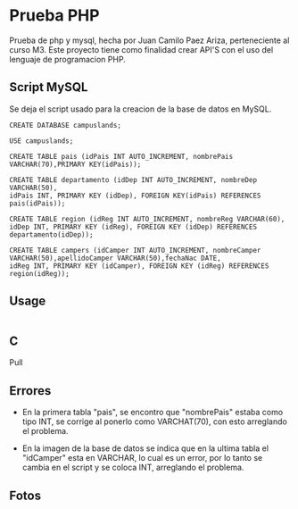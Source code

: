 # Prueba PHP

Prueba de php y mysql, hecha por Juan Camilo Paez Ariza, perteneciente al curso M3.
Este proyecto tiene como finalidad crear API'S con el uso del lenguaje de programacion PHP.

## Script MySQL

Se deja el script usado para la creacion de la base de datos en MySQL.

```mysql
CREATE DATABASE campuslands;

USE campuslands;

CREATE TABLE pais (idPais INT AUTO_INCREMENT, nombrePais VARCHAR(70),PRIMARY KEY(idPais));

CREATE TABLE departamento (idDep INT AUTO_INCREMENT, nombreDep VARCHAR(50), 
idPais INT, PRIMARY KEY (idDep), FOREIGN KEY(idPais) REFERENCES pais(idPais));

CREATE TABLE region (idReg INT AUTO_INCREMENT, nombreReg VARCHAR(60), 
idDep INT, PRIMARY KEY (idReg), FOREIGN KEY (idDep) REFERENCES departamento(idDep));

CREATE TABLE campers (idCamper INT AUTO_INCREMENT, nombreCamper VARCHAR(50),apellidoCamper VARCHAR(50),fechaNac DATE, 
idReg INT, PRIMARY KEY (idCamper), FOREIGN KEY (idReg) REFERENCES region(idReg));
```

## Usage

```

```

## C

Pull

## Errores
* En la primera tabla "pais", se encontro que "nombrePais" estaba como tipo INT, se corrige al ponerlo como VARCHAT(70), con esto arreglando el problema.

* En la imagen de la base de datos se indica que en la ultima tabla el "idCamper" esta en VARCHAR, lo cual es un error, por lo tanto se cambia en el script y se coloca INT, arreglando el problema.

## Fotos

